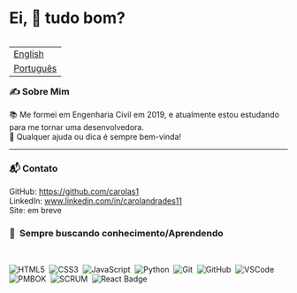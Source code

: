 # Ei, 👋 tudo bom?

<table align="right">
 <tr><td><a href="README.md">English</a></td></tr>
 <tr><td><a href="README_pt.md">Português</a></td></tr>
</table>

### ✍️ Sobre Mim

📚 Me formei em Engenharia Civil em 2019, e atualmente estou estudando para me tornar uma desenvolvedora. <br>
💬 Qualquer ajuda ou dica é sempre bem-vinda! 

<hr>

### 📬 Contato

GitHub: https://github.com/carolas1<br>
LinkedIn: www.linkedin.com/in/carolandrades11<br>
Site: em breve<br>


### <b>:brain: &nbsp;Sempre buscando conhecimento/Aprendendo</b></summary>
  <br/>

![HTML5](https://img.shields.io/badge/HTML5-E34F26.svg?&style=flat&logo=html5&logoColor=white)&nbsp;
![CSS3](https://img.shields.io/badge/CSS3-%231572B6.svg?&style=flat&logo=css3&logoColor=white)&nbsp;
![JavaScript](https://img.shields.io/badge/JAVASCRIPT-323330.svg?&style=flat&logo=javascript&logoColor=%23F7DF1E)&nbsp;
![Python](https://img.shields.io/badge/PYTHON-3776AB.svg?&style=flat&logo=python&logoColor=white)&nbsp;
![Git](https://img.shields.io/badge/GIT-%23F05033.svg?&style=flat&logo=git&logoColor=white)&nbsp;
![GitHub](https://img.shields.io/badge/GITHUB-%23121011.svg?&style=flat&logo=github&logoColor=white)&nbsp;
![VSCode](https://img.shields.io/badge/VSCODE-007ACC.svg?&style=flat&logo=visual-studio-code)&nbsp;
![PMBOK](https://img.shields.io/badge/PMBOK-DD0031.svg?&style=flat&logo=ddd&logoColor=white)&nbsp;
![SCRUM](https://img.shields.io/badge/SCRUM-6DB33F.svg?&style=flat&logo=ddd&logoColor=white)&nbsp;
![React Badge](https://img.shields.io/badge/-React-61DBFB?style=flat&labelColor=black&logo=react&logoColor=61DBFB)
